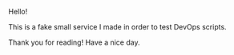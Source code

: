 Hello!

This is a fake small service I made in order to test DevOps scripts.

Thank you for reading! Have a nice day.
